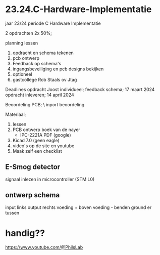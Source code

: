 # 23.24.C-Hardware-Implementatie
jaar 23/24 periode C Hardware Implementatie

2 opdrachten 2x 50%;

planning lessen
   1. opdracht en schema tekenen
   2. pcb ontwerp
   3. Feedback op schema's
   4. ingangsbeveiliging en pcb designs bekijken
   5. optioneel
   6. gastcollege Rob Staals ov Jtag

Deadlines opdracht Joost individueel;
feedback schema; 17 maart 2024
opdracht inleveren; 14 april 2024

Beoordeling PCB;
\\ inport beoordeling

Materiaal;
  1. lessen
  2. PCB ontwerp boek van de nayer
      - IPC-2221A PDF (google)
  4. Kicad 7.0 (geen eagle)
  5. video's op de site en youtube
  6. Maak zelf een checklist

## E-Smog detector
signaal inlezen in microcontroller (STM L0)

## ontwerp schema
input links
output rechts
voeding + boven
voeding - benden
ground er tussen

# handig??
https://www.youtube.com/@PhilsLab
